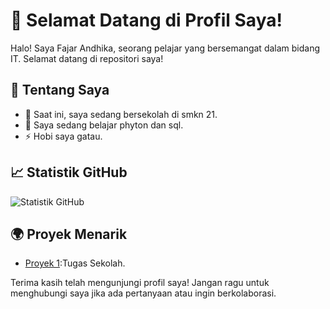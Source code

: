# 👋 Selamat Datang di Profil Saya!

Halo! Saya Fajar Andhika, seorang pelajar yang bersemangat dalam bidang IT. Selamat datang di repositori saya!

## 🔧 Tentang Saya

- 🔭 Saat ini, saya sedang bersekolah di smkn 21.
- 🌱 Saya sedang belajar phyton dan sql.
- ⚡ Hobi saya gatau.

## 📈 Statistik GitHub

![Statistik GitHub]([https://github-readme-stats.vercel.app/api?username=fandh1&show_icons=true&theme=radical](https://github-readme-stats.vercel.app/api/top-langs?username=fandh1&locale=en&hide_title=false&layout=compact&card_width=320&langs_count=5&theme=dracula&hide_border=false&order=2))


## 🌍 Proyek Menarik

- [Proyek 1](https://github.com/fandh1/online-shop):Tugas Sekolah.

Terima kasih telah mengunjungi profil saya! Jangan ragu untuk menghubungi saya jika ada pertanyaan atau ingin berkolaborasi.
